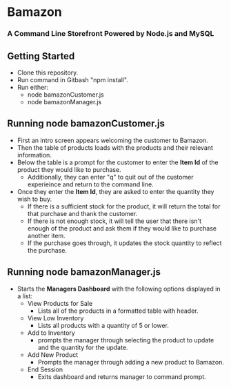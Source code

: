 # Bamazon 
### A Command Line Storefront Powered by Node.js and MySQL

## Getting Started

- Clone this repository.
- Run command in Gitbash "npm install".
- Run either:
    * node bamazonCustomer.js
    * node bamazonManager.js

## Running node bamazonCustomer.js

- First an intro screen appears welcoming the customer to Bamazon.
- Then the table of products loads with the products and their relevant information.
- Below the table is a prompt for the customer to enter the **Item Id** of the product they would like to purchase.
     * Additionally, they can enter "q" to quit out of the customer experieince and return to the command line.
- Once they enter the **Item Id**, they are asked to enter the quantity they wish to buy.
     * If there is a sufficient stock for the product, it will return the total for that purchase and thank the customer.
     * If there is not enough stock, it will tell the user that there isn't enough of the product and ask them if they would like to purchase another item.
     * If the purchase goes through, it updates the stock quantity to reflect the purchase.

## Running node bamazonManager.js

- Starts the **Managers Dashboard** with the following options displayed in a list:
     * View Products for Sale
          * Lists all of the products in a formatted table with header.
     * View Low Inventory
          * Lists all products with a quantity of 5 or lower.
     * Add to Inventory
          * prompts the manager through selecting the product to update and the quantity for the update.
     * Add New Product
          * Prompts the manager through adding a new product to Bamazon.
     * End Session
          * Exits dashboard and returns manager to command prompt.
     
